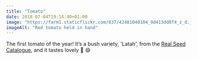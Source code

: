 ```yaml
---
title: "Tomato"
date: 2018-07-04T19:14:40+01:00
image: "https://farm1.staticflickr.com/837/42481040104_9d413dd0f4_z_d.jpg"
imageAlt: "Red tomato held in hand"
---
```


The first tomato of the year! It’s a bush variety, 'Latah', from the [Real Seed Catalogue](http://realseeds.co.uk/tomatoes_bush.html), and it tastes lovely 🍅 😄
